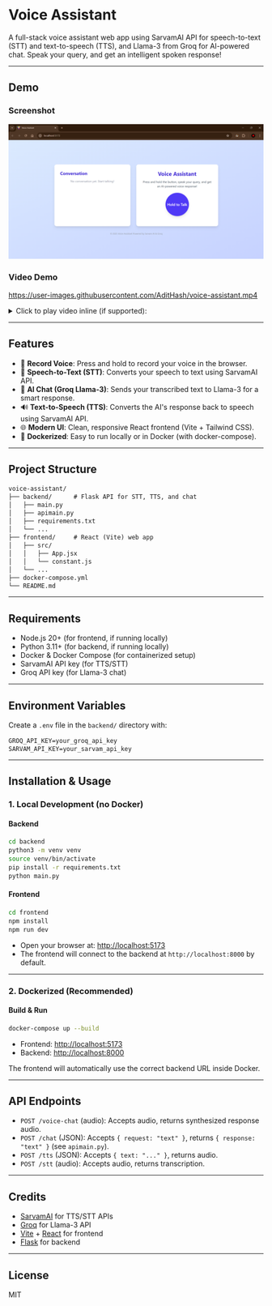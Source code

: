 # Voice Assistant

A full-stack voice assistant web app using SarvamAI API for speech-to-text (STT) and text-to-speech (TTS), and Llama-3 from Groq for AI-powered chat. Speak your query, and get an intelligent spoken response!

---

## Demo

### Screenshot
![Voice Assistant UI](voice-assistant.png)

### Video Demo
https://user-images.githubusercontent.com/AditHash/voice-assistant.mp4

<details>
<summary>Click to play video inline (if supported):</summary>

<video src="voice-assistant.mp4" controls width="700"></video>

</details>

---

## Features

- 🎤 **Record Voice**: Press and hold to record your voice in the browser.
- 📝 **Speech-to-Text (STT)**: Converts your speech to text using SarvamAI API.
- 🤖 **AI Chat (Groq Llama-3)**: Sends your transcribed text to Llama-3 for a smart response.
- 🔊 **Text-to-Speech (TTS)**: Converts the AI's response back to speech using SarvamAI API.
- 🌐 **Modern UI**: Clean, responsive React frontend (Vite + Tailwind CSS).
- 🐳 **Dockerized**: Easy to run locally or in Docker (with docker-compose).

---

## Project Structure

```
voice-assistant/
├── backend/      # Flask API for STT, TTS, and chat
│   ├── main.py
│   ├── apimain.py
│   ├── requirements.txt
│   └── ...
├── frontend/     # React (Vite) web app
│   ├── src/
│   │   ├── App.jsx
│   │   └── constant.js
│   └── ...
├── docker-compose.yml
└── README.md
```

---

## Requirements

- Node.js 20+ (for frontend, if running locally)
- Python 3.11+ (for backend, if running locally)
- Docker & Docker Compose (for containerized setup)
- SarvamAI API key (for TTS/STT)
- Groq API key (for Llama-3 chat)

---

## Environment Variables

Create a `.env` file in the `backend/` directory with:

```
GROQ_API_KEY=your_groq_api_key
SARVAM_API_KEY=your_sarvam_api_key
```

---

## Installation & Usage

### 1. Local Development (no Docker)

#### Backend
```bash
cd backend
python3 -m venv venv
source venv/bin/activate
pip install -r requirements.txt
python main.py
```

#### Frontend
```bash
cd frontend
npm install
npm run dev
```

- Open your browser at: [http://localhost:5173](http://localhost:5173)
- The frontend will connect to the backend at `http://localhost:8000` by default.

---

### 2. Dockerized (Recommended)

#### Build & Run
```bash
docker-compose up --build
```
- Frontend: [http://localhost:5173](http://localhost:5173)
- Backend: [http://localhost:8000](http://localhost:8000)

The frontend will automatically use the correct backend URL inside Docker.

---

## API Endpoints

- `POST /voice-chat` (audio): Accepts audio, returns synthesized response audio.
- `POST /chat` (JSON): Accepts `{ request: "text" }`, returns `{ response: "text" }` (see `apimain.py`).
- `POST /tts` (JSON): Accepts `{ text: "..." }`, returns audio.
- `POST /stt` (audio): Accepts audio, returns transcription.

---

## Credits
- [SarvamAI](https://sarvam.ai/) for TTS/STT APIs
- [Groq](https://groq.com/) for Llama-3 API
- [Vite](https://vitejs.dev/) + [React](https://react.dev/) for frontend
- [Flask](https://flask.palletsprojects.com/) for backend

---

## License
MIT